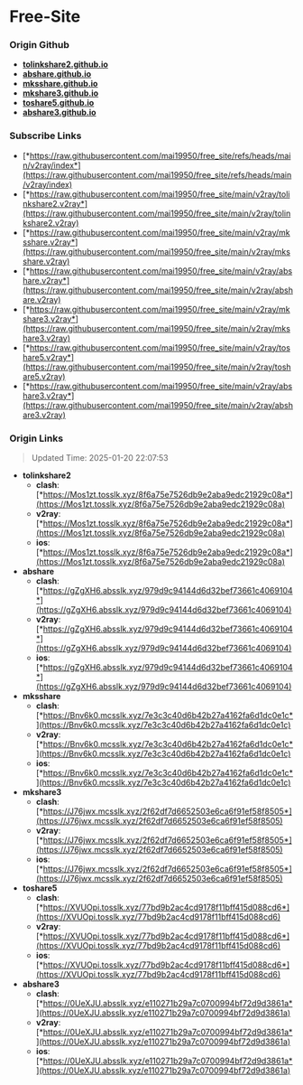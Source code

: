 # Free-Site

### Origin Github

- [**tolinkshare2.github.io**](https://github.com/tolinkshare2/tolinkshare2.github.io)
- [**abshare.github.io**](https://github.com/abshare/abshare.github.io)
- [**mksshare.github.io**](https://github.com/mksshare/mksshare.github.io)
- [**mkshare3.github.io**](https://github.com/mkshare3/mkshare3.github.io)
- [**toshare5.github.io**](https://github.com/toshare5/toshare5.github.io)
- [**abshare3.github.io**](https://github.com/abshare3/abshare3.github.io)

### Subscribe Links

- [*https://raw.githubusercontent.com/mai19950/free_site/refs/heads/main/v2ray/index*](https://raw.githubusercontent.com/mai19950/free_site/refs/heads/main/v2ray/index)
- [*https://raw.githubusercontent.com/mai19950/free_site/main/v2ray/tolinkshare2.v2ray*](https://raw.githubusercontent.com/mai19950/free_site/main/v2ray/tolinkshare2.v2ray)
- [*https://raw.githubusercontent.com/mai19950/free_site/main/v2ray/mksshare.v2ray*](https://raw.githubusercontent.com/mai19950/free_site/main/v2ray/mksshare.v2ray)
- [*https://raw.githubusercontent.com/mai19950/free_site/main/v2ray/abshare.v2ray*](https://raw.githubusercontent.com/mai19950/free_site/main/v2ray/abshare.v2ray)
- [*https://raw.githubusercontent.com/mai19950/free_site/main/v2ray/mkshare3.v2ray*](https://raw.githubusercontent.com/mai19950/free_site/main/v2ray/mkshare3.v2ray)
- [*https://raw.githubusercontent.com/mai19950/free_site/main/v2ray/toshare5.v2ray*](https://raw.githubusercontent.com/mai19950/free_site/main/v2ray/toshare5.v2ray)
- [*https://raw.githubusercontent.com/mai19950/free_site/main/v2ray/abshare3.v2ray*](https://raw.githubusercontent.com/mai19950/free_site/main/v2ray/abshare3.v2ray)

### Origin Links

> Updated Time: 2025-01-20 22:07:53

- **tolinkshare2**
  - **clash**: [*https://Mos1zt.tosslk.xyz/8f6a75e7526db9e2aba9edc21929c08a*](https://Mos1zt.tosslk.xyz/8f6a75e7526db9e2aba9edc21929c08a)
  - **v2ray**: [*https://Mos1zt.tosslk.xyz/8f6a75e7526db9e2aba9edc21929c08a*](https://Mos1zt.tosslk.xyz/8f6a75e7526db9e2aba9edc21929c08a)
  - **ios**: [*https://Mos1zt.tosslk.xyz/8f6a75e7526db9e2aba9edc21929c08a*](https://Mos1zt.tosslk.xyz/8f6a75e7526db9e2aba9edc21929c08a)
- **abshare**
  - **clash**: [*https://gZgXH6.absslk.xyz/979d9c94144d6d32bef73661c4069104*](https://gZgXH6.absslk.xyz/979d9c94144d6d32bef73661c4069104)
  - **v2ray**: [*https://gZgXH6.absslk.xyz/979d9c94144d6d32bef73661c4069104*](https://gZgXH6.absslk.xyz/979d9c94144d6d32bef73661c4069104)
  - **ios**: [*https://gZgXH6.absslk.xyz/979d9c94144d6d32bef73661c4069104*](https://gZgXH6.absslk.xyz/979d9c94144d6d32bef73661c4069104)
- **mksshare**
  - **clash**: [*https://Bnv6k0.mcsslk.xyz/7e3c3c40d6b42b27a4162fa6d1dc0e1c*](https://Bnv6k0.mcsslk.xyz/7e3c3c40d6b42b27a4162fa6d1dc0e1c)
  - **v2ray**: [*https://Bnv6k0.mcsslk.xyz/7e3c3c40d6b42b27a4162fa6d1dc0e1c*](https://Bnv6k0.mcsslk.xyz/7e3c3c40d6b42b27a4162fa6d1dc0e1c)
  - **ios**: [*https://Bnv6k0.mcsslk.xyz/7e3c3c40d6b42b27a4162fa6d1dc0e1c*](https://Bnv6k0.mcsslk.xyz/7e3c3c40d6b42b27a4162fa6d1dc0e1c)
- **mkshare3**
  - **clash**: [*https://J76jwx.mcsslk.xyz/2f62df7d6652503e6ca6f91ef58f8505*](https://J76jwx.mcsslk.xyz/2f62df7d6652503e6ca6f91ef58f8505)
  - **v2ray**: [*https://J76jwx.mcsslk.xyz/2f62df7d6652503e6ca6f91ef58f8505*](https://J76jwx.mcsslk.xyz/2f62df7d6652503e6ca6f91ef58f8505)
  - **ios**: [*https://J76jwx.mcsslk.xyz/2f62df7d6652503e6ca6f91ef58f8505*](https://J76jwx.mcsslk.xyz/2f62df7d6652503e6ca6f91ef58f8505)
- **toshare5**
  - **clash**: [*https://XVUOpi.tosslk.xyz/77bd9b2ac4cd9178f11bff415d088cd6*](https://XVUOpi.tosslk.xyz/77bd9b2ac4cd9178f11bff415d088cd6)
  - **v2ray**: [*https://XVUOpi.tosslk.xyz/77bd9b2ac4cd9178f11bff415d088cd6*](https://XVUOpi.tosslk.xyz/77bd9b2ac4cd9178f11bff415d088cd6)
  - **ios**: [*https://XVUOpi.tosslk.xyz/77bd9b2ac4cd9178f11bff415d088cd6*](https://XVUOpi.tosslk.xyz/77bd9b2ac4cd9178f11bff415d088cd6)
- **abshare3**
  - **clash**: [*https://0UeXJU.absslk.xyz/e110271b29a7c0700994bf72d9d3861a*](https://0UeXJU.absslk.xyz/e110271b29a7c0700994bf72d9d3861a)
  - **v2ray**: [*https://0UeXJU.absslk.xyz/e110271b29a7c0700994bf72d9d3861a*](https://0UeXJU.absslk.xyz/e110271b29a7c0700994bf72d9d3861a)
  - **ios**: [*https://0UeXJU.absslk.xyz/e110271b29a7c0700994bf72d9d3861a*](https://0UeXJU.absslk.xyz/e110271b29a7c0700994bf72d9d3861a)
